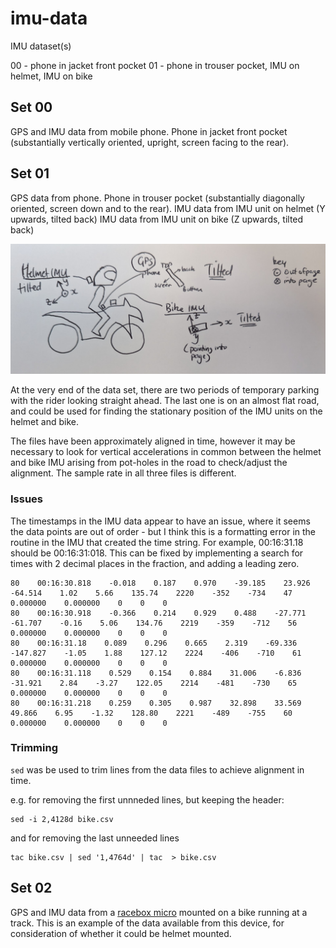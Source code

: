 # imu-data
IMU dataset(s) 

00 - phone in jacket front pocket
01 - phone in trouser pocket, IMU on helmet, IMU on bike

## Set 00

GPS and IMU data from mobile phone. Phone in jacket front pocket (substantially vertically oriented, upright, screen facing to the rear).
 
## Set 01

GPS data from phone. Phone in trouser pocket (substantially diagonally oriented, screen down and to the rear).
IMU data from IMU unit on helmet (Y upwards, tilted back)
IMU data from IMU unit on bike (Z upwards, tilted back)


![orientations](./img/set01.jpg)

At the very end of the data set, there are two periods of temporary parking with the rider looking straight ahead. The last one is on an almost flat road, and could be used for finding the stationary position of the IMU units on the helmet and bike.

The files have been approximately aligned in time, however it may be necessary to look for vertical accelerations in common between the helmet and bike IMU arising from pot-holes in the road to check/adjust the alignment. The sample rate in all three files is different. 

### Issues

The timestamps in the IMU data appear to have an issue, where it seems the data points are out of order - but I think this is a formatting error in the routine in the IMU that created the time string. For example, 00:16:31.18 should be 00:16:31:018. This can be fixed by implementing a search for times with 2 decimal places in the fraction, and adding a leading zero. 

```
80    00:16:30.818    -0.018    0.187    0.970    -39.185    23.926    -64.514    1.02    5.66    135.74    2220    -352    -734    47    0.000000    0.000000    0    0    0
80    00:16:30.918    -0.366    0.214    0.929    0.488    -27.771    -61.707    -0.16    5.06    134.76    2219    -359    -712    56    0.000000    0.000000    0    0    0
80    00:16:31.18    0.089    0.296    0.665    2.319    -69.336    -147.827    -1.05    1.88    127.12    2224    -406    -710    61    0.000000    0.000000    0    0    0
80    00:16:31.118    0.529    0.154    0.884    31.006    -6.836    -31.921    2.84    -3.27    122.05    2214    -481    -730    65    0.000000    0.000000    0    0    0
80    00:16:31.218    0.259    0.305    0.987    32.898    33.569    49.866    6.95    -1.32    128.80    2221    -489    -755    60    0.000000    0.000000    0    0    0
```

### Trimming

`sed` was be used to trim lines from the data files to achieve alignment in time.

e.g. for removing the first unnneded lines, but keeping the header:

```
sed -i 2,4128d bike.csv
```

and for removing the last unneeded lines

```
tac bike.csv | sed '1,4764d' | tac  > bike.csv
```

## Set 02

GPS and IMU data from a [racebox micro](https://www.racebox.pro/products/racebox-micro) mounted on a bike running at a track. This is an example of the data available from this device, for consideration of whether it could be helmet mounted.

